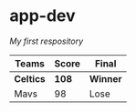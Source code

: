 # app-dev
*My first respository*

| Teams | Score | Final |
| ----------- | ----------- | ----------- |
| **Celtics** | **108** | **Winner** |
| Mavs | 98 | Lose |
